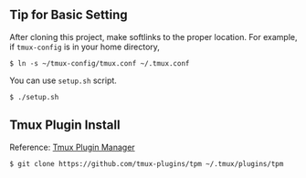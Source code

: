 ## Tip for Basic Setting
After cloning this project, make softlinks to the proper location.
For example, if `tmux-config` is in your home directory,

    $ ln -s ~/tmux-config/tmux.conf ~/.tmux.conf

You can use `setup.sh` script.

    $ ./setup.sh

## Tmux Plugin Install
Reference: [Tmux Plugin Manager](https://github.com/tmux-plugins/tpm)

    $ git clone https://github.com/tmux-plugins/tpm ~/.tmux/plugins/tpm
